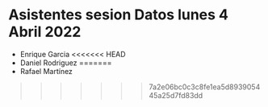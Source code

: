 # Asistentes sesion Datos lunes 4 Abril 2022
 * Enrique Garcia
<<<<<<< HEAD
 * Daniel Rodriguez
=======
 * Rafael Martínez
>>>>>>> 7a2e06bc0c3c8fe1ea5d893905445a25d7fd83dd


